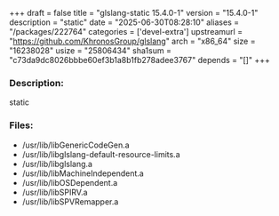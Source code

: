 +++
draft = false
title = "glslang-static 15.4.0-1"
version = "15.4.0-1"
description = "static"
date = "2025-06-30T08:28:10"
aliases = "/packages/222764"
categories = ['devel-extra']
upstreamurl = "https://github.com/KhronosGroup/glslang"
arch = "x86_64"
size = "16238028"
usize = "25806434"
sha1sum = "c73da9dc8026bbbe60ef3b1a8b1fb278adee3767"
depends = "[]"
+++
### Description: 
static

### Files: 
* /usr/lib/libGenericCodeGen.a
* /usr/lib/libglslang-default-resource-limits.a
* /usr/lib/libglslang.a
* /usr/lib/libMachineIndependent.a
* /usr/lib/libOSDependent.a
* /usr/lib/libSPIRV.a
* /usr/lib/libSPVRemapper.a
